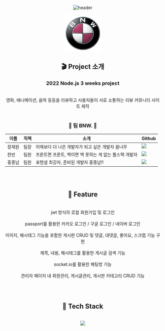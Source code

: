 <div align="center">
  
  ![header](https://capsule-render.vercel.app/api?type=waving&color=timeGradient&height=200&section=header&text=😎%20team%20BNW.%20😎&fontSize=50&fontAlign=50&fontAlignY=40)



<div align="center"><img src='./BNW_logo.png' width="120px" height="120px"></div>  

## 🎬 Project 소개
### 2022 Node.js 3 weeks project
<br/>
영화, 애니메이션, 음악 등등을 리뷰하고 사용자들이 서로 소통하는 리뷰 커뮤니티 사이트 제작

<br>
<br/>

### 👊 팀 BNW. 👊


| 이름   | 직책 | 소개                                   | Github                                                                                                                                                                                      |
| ------ | ---- | -------------------------------------- | ------------------------------------------------------------------------------------------------------------------------------------------------------------------------------------------- |
| 장재원 | 팀장 | 어제보다 더 나은 개발자가 되고 싶은 개발자 꿈나무 | <a href="https://github.com/bitkunst"><img src="https://img.shields.io/badge/bitkunst-black?style=flat-square&logo=github&logoColor=white&link=https://github.com/bitkunst"/></a> |
| 한빈 | 팀원 | 프론트면 프론트, 백이면 백 못하는 게 없는 풀스택 개발자            | <a href="https://github.com/hb707"><img src="https://img.shields.io/badge/hb707-831814?style=flat-square&logo=github&logoColor=white&link=https://github.com/hb707"/></a>    |
| 홍종남 | 팀원 | 포텐셜 최강자, 준비된 개발자 홍종남!!       | <a href="https://github.com/Hongjongnam"><img src="https://img.shields.io/badge/Hongjongnam-darkblue?style=flat-square&logo=github&logoColor=white&link=https://github.com/Hongjongnam"/></a>       |

<br>
<br/>

## 🏁 Feature

<br>jwt 방식의 로컬 회원가입 및 로그인<br>
<br>passport를 활용한 카카오 로그인 / 구글 로그인 / 네이버 로그인<br>
<br>이미지, 해시태그 기능을 포함한 게시판 CRUD 및 댓글, 대댓글, 좋아요, 스크랩 기능 구현<br>
<br>제목, 내용, 해시태그를 활용한 게시글 검색 기능<br>
<br>socket.io를 활용한 채팅방 기능<br>
<br>관리자 페이지 내 회원관리, 게시글관리, 게시판 카테고리 CRUD 기능<br>

<br/>
<br/>

## 🔧 Tech Stack
<br/>
<img src="https://user-images.githubusercontent.com/69417234/162613313-ef0f71c7-709d-4104-b227-6ace0315a6cf.png">

<br/>


<div>
<!--  -->
